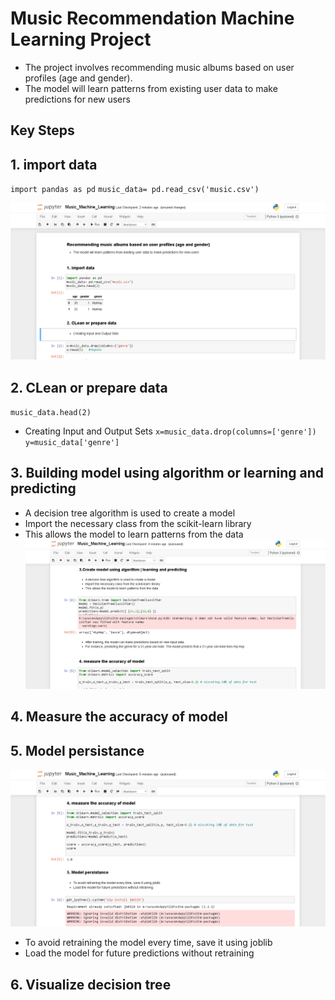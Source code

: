 # Music Recommendation Machine Learning Project

- The project involves recommending music albums based on user profiles (age and gender). 
- The model will learn patterns from existing user data to make predictions for new users
## Key Steps
## 1. import data

`import pandas as pd`
`music_data= pd.read_csv('music.csv')`

![](01_localhost.png)

## 2. CLean or prepare data
`music_data.head(2)`
- Creating Input and Output Sets
  `x=music_data.drop(columns=['genre'])`
  `y=music_data['genre']`

## 3. Building model using algorithm or learning and predicting
- A decision tree algorithm is used to create a model 
- Import the necessary class from the scikit-learn library
- This allows the model to learn patterns from the data
![](03_localhost.png)

## 4. Measure the accuracy of model
## 5. Model persistance

![](04_localhost.png)

* To avoid retraining the model every time, save it using joblib
* Load the model for future predictions without retraining
  
## 6. Visualize decision tree

